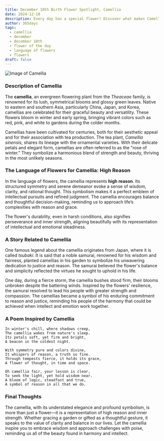 ```yaml
---
title: December 10th Birth Flower Spotlight, Camellia
date: 2024-12-10
description: Every day has a special flower! Discover what makes Camellia unique as today’s birth flower and its symbolic meaning.
author: 365days
tags:
  - camellia
  - december
  - december 10th
  - flower of the day
  - language of flowers
  - flowers
draft: false
---
```


![Image of Camellia](https://cdn.pixabay.com/photo/2019/03/03/16/13/camellia-4032179_640.jpg#center)


### Description of Camellia

The **camellia**, an evergreen flowering plant from the _Theaceae_ family, is renowned for its lush, symmetrical blooms and glossy green leaves. Native to eastern and southern Asia, particularly China, Japan, and Korea, camellias are celebrated for their graceful beauty and versatility. These flowers bloom in winter and early spring, bringing vibrant colors such as red, pink, and white to gardens during the colder months.

Camellias have been cultivated for centuries, both for their aesthetic appeal and for their association with tea production. The tea plant, _Camellia sinensis_, shares its lineage with the ornamental varieties. With their delicate petals and elegant form, camellias are often referred to as the "rose of winter." They symbolize a harmonious blend of strength and beauty, thriving in the most unlikely seasons.

### The Language of Flowers for Camellia: High Reason

In the language of flowers, the camellia represents **high reason**. Its structured symmetry and serene demeanor evoke a sense of wisdom, clarity, and rational thought. This symbolism makes it a perfect emblem of intellectual pursuits and refined judgment. The camellia encourages balance and thoughtful decision-making, reminding us to approach life’s complexities with reason and grace.

The flower's durability, even in harsh conditions, also signifies perseverance and inner strength, aligning beautifully with its representation of intellectual and emotional steadiness.

### A Story Related to Camellia

One famous legend about the camellia originates from Japan, where it is called _tsubaki_. It is said that a noble samurai, renowned for his wisdom and fairness, planted camellias in his garden to symbolize his unwavering dedication to justice and reason. The samurai believed the flower's balance and simplicity reflected the virtues he sought to uphold in his life.

One day, during a fierce storm, the camellia bushes stood firm, their blooms unbroken despite the battering winds. Inspired by the flowers' resilience, the samurai resolved to lead his people with greater strength and compassion. The camellias became a symbol of his enduring commitment to reason and justice, reminding his people of the harmony that could be achieved when intellect and emotion work together.

### A Poem Inspired by Camellia

```
In winter's chill, where shadows creep,  
The camellia wakes from nature's sleep.  
Its petals soft, yet firm and bright,  
A beacon in the coldest night.  

With symmetry pure and colors divine,  
It whispers of reason, a truth so fine.  
Through tempests fierce, it holds its grace,  
A flower of thought, in time and space.  

Oh camellia fair, your lesson is clear,  
To seek the light, yet hold wisdom near.  
A bloom of logic, steadfast and true,  
A symbol of reason in all that we do.  
```

### Final Thoughts

The camellia, with its understated elegance and profound symbolism, is more than just a flower—it is a representation of high reason and inner strength. Whether gracing a garden or gifted as a thoughtful gesture, it speaks to the value of clarity and balance in our lives. Let the camellia inspire you to embrace wisdom and approach challenges with poise, reminding us all of the beauty found in harmony and intellect.

